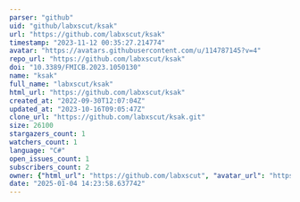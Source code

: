 ```yaml
---
parser: "github"
uid: "github/labxscut/ksak"
url: "https://github.com/labxscut/ksak"
timestamp: "2023-11-12 00:35:27.214774"
avatar: "https://avatars.githubusercontent.com/u/114787145?v=4"
repo_url: "https://github.com/labxscut/ksak"
doi: "10.3389/FMICB.2023.1050130"
name: "ksak"
full_name: "labxscut/ksak"
html_url: "https://github.com/labxscut/ksak"
created_at: "2022-09-30T12:07:04Z"
updated_at: "2023-10-16T09:05:47Z"
clone_url: "https://github.com/labxscut/ksak.git"
size: 26100
stargazers_count: 1
watchers_count: 1
language: "C#"
open_issues_count: 1
subscribers_count: 2
owner: {"html_url": "https://github.com/labxscut", "avatar_url": "https://avatars.githubusercontent.com/u/114787145?v=4", "login": "labxscut", "type": "Organization"}
date: "2025-01-04 14:23:58.637742"
---
```

